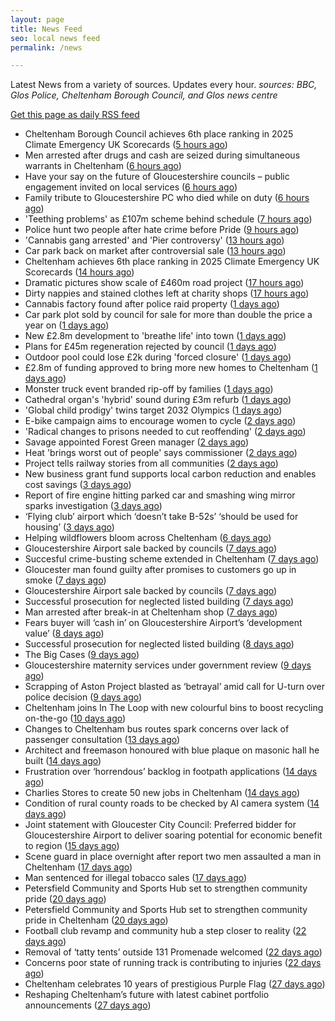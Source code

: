 ```yaml
---
layout: page
title: News Feed
seo: local news feed
permalink: /news

---
```


Latest News from a variety of sources. Updates every hour.
_sources: BBC, Glos Police, Cheltenham Borough Council, and Glos news centre_

[Get this page as daily RSS feed](/daily.rss)

<!-- news_marker starts -->
- Cheltenham Borough Council achieves 6th place ranking in 2025 Climate Emergency UK Scorecards ([5 hours ago](https://gloucesternewscentre.co.uk/cheltenham-borough-council-achieves-6th-place-ranking-in-2025-climate-emergency-uk-scorecards/))
- Men arrested after drugs and cash are seized during simultaneous warrants in Cheltenham ([6 hours ago](https://gloucesternewscentre.co.uk/men-arrested-after-drugs-and-cash-are-seized-during-simultaneous-warrants-in-cheltenham/))
- Have your say on the future of Gloucestershire councils – public engagement invited on local services ([6 hours ago](https://gloucesternewscentre.co.uk/have-your-say-on-the-future-of-gloucestershire-councils-public-engagement-invited-on-local-services/))
- Family tribute to Gloucestershire PC who died while on duty ([6 hours ago](https://gloucesternewscentre.co.uk/family-tribute-to-gloucestershire-pc-who-died-while-on-duty/))
- 'Teething problems' as £107m scheme behind schedule ([7 hours ago](https://www.bbc.com/news/articles/cx2kxwerelzo))
- Police hunt two people after hate crime before Pride ([9 hours ago](https://www.bbc.com/news/articles/c2ezn0d8d8do))
- 'Cannabis gang arrested' and 'Pier controversy' ([13 hours ago](https://www.bbc.com/news/articles/c2le7qgd5zzo))
- Car park back on market after controversial sale ([13 hours ago](https://www.bbc.com/news/articles/czxwp0gxxy3o))
- Cheltenham achieves 6th place ranking in 2025 Climate Emergency UK Scorecards ([14 hours ago](https://www.cheltenham.gov.uk/news/article/3028/cheltenham_achieves_6th_place_ranking_in_2025_climate_emergency_uk_scorecards))
- Dramatic pictures show scale of £460m road project ([17 hours ago](https://www.bbc.com/news/articles/c20wwle56gqo))
- Dirty nappies and stained clothes left at charity shops ([17 hours ago](https://www.bbc.com/news/articles/cy5w35506zko))
- Cannabis factory found after police raid property ([1 days ago](https://www.bbc.com/news/articles/cx2jxv80022o))
- Car park plot sold by council for sale for more than double the price a year on ([1 days ago](https://gloucesternewscentre.co.uk/car-park-plot-sold-by-council-for-sale-for-more-than-double-the-price-a-year-on/))
- New £2.8m development to 'breathe life' into town ([1 days ago](https://www.bbc.com/news/articles/cvg8n8djp0no))
- Plans for £45m regeneration rejected by council ([1 days ago](https://www.bbc.com/news/articles/ckg3jn2207ro))
- Outdoor pool could lose £2k during 'forced closure' ([1 days ago](https://www.bbc.com/news/articles/cvg885vxldgo))
- £2.8m of funding approved to bring more new homes to Cheltenham ([1 days ago](https://www.cheltenham.gov.uk/news/article/3027/28m_of_funding_approved_to_bring_more_new_homes_to_cheltenham))
- Monster truck event branded rip-off by families ([1 days ago](https://www.bbc.com/news/articles/c4gdmy874q4o))
- Cathedral organ's 'hybrid' sound during £3m refurb ([1 days ago](https://www.bbc.com/news/articles/cy4nngn7pgxo))
- 'Global child prodigy' twins target 2032 Olympics ([1 days ago](https://www.bbc.com/news/articles/c0k7x723zr1o))
- E-bike campaign aims to encourage women to cycle ([2 days ago](https://www.bbc.com/news/articles/c9w11l9y7qno))
- 'Radical changes to prisons needed to cut reoffending' ([2 days ago](https://www.bbc.com/news/articles/cm2zz75v286o))
- Savage appointed Forest Green manager ([2 days ago](https://www.bbc.com/sport/football/articles/cgjg551p8ejo))
- Heat 'brings worst out of people' says commissioner ([2 days ago](https://www.bbc.com/news/articles/ckgjjx0ypwpo))
- Project tells railway stories from all communities ([2 days ago](https://www.bbc.com/news/articles/c0l4z258kypo))
- New business grant fund supports local carbon reduction and enables cost savings ([3 days ago](https://www.cheltenham.gov.uk/news/article/3026/new_business_grant_fund_supports_local_carbon_reduction_and_enables_cost_savings))
- Report of fire engine hitting parked car and smashing wing mirror sparks investigation ([3 days ago](https://gloucesternewscentre.co.uk/report-of-fire-engine-hitting-parked-car-and-smashing-wing-mirror-sparks-investigation/))
- ‘Flying club’ airport which ‘doesn’t take B-52s’ ‘should be used for housing’ ([3 days ago](https://gloucesternewscentre.co.uk/flying-club-airport-which-doesnt-take-b-52s-should-be-used-for-housing/))
- Helping wildflowers bloom across Cheltenham ([6 days ago](https://www.cheltenham.gov.uk/news/article/3025/helping_wildflowers_bloom_across_cheltenham))
- Gloucestershire Airport sale backed by councils ([7 days ago](https://gloucesternewscentre.co.uk/gloucestershire-airport-sale-backed-by-councils/))
- Succesful crime-busting scheme extended in Cheltenham ([7 days ago](https://gloucesternewscentre.co.uk/succesful-crime-busting-scheme-extended-in-cheltenham/))
- Gloucester man found guilty after promises to customers go up in smoke ([7 days ago](https://gloucesternewscentre.co.uk/gloucester-man-found-guilty-after-promises-to-customers-go-up-in-smoke/))
- Gloucestershire Airport sale backed by councils ([7 days ago](https://www.cheltenham.gov.uk/news/article/3024/gloucestershire_airport_sale_backed_by_councils))
- Successful prosecution for neglected listed building ([7 days ago](https://gloucesternewscentre.co.uk/successful-prosecution-for-neglected-listed-building/))
- Man arrested after break-in at Cheltenham shop ([7 days ago](https://gloucesternewscentre.co.uk/man-arrested-after-break-in-at-cheltenham-shop/))
- Fears buyer will ‘cash in’ on Gloucestershire Airport’s ‘development value’ ([8 days ago](https://gloucesternewscentre.co.uk/fears-buyer-will-cash-in-on-gloucestershire-airports-development-value/))
- Successful prosecution for neglected listed building ([8 days ago](https://www.cheltenham.gov.uk/news/article/3023/successful_prosecution_for_neglected_listed_building))
- The Big Cases ([9 days ago](https://www.bbc.co.uk/iplayer/episode/m001z7w2))
- Gloucestershire maternity services under government review ([9 days ago](https://www.bbc.co.uk/sounds/play/p0ll39jx))
- Scrapping of Aston Project blasted as ‘betrayal’ amid call for U-turn over police decision ([9 days ago](https://gloucesternewscentre.co.uk/scrapping-of-aston-project-blasted-as-betrayal-amid-call-for-u-turn-over-police-decision/))
- Cheltenham joins In The Loop with new colourful bins to boost recycling on-the-go ([10 days ago](https://www.cheltenham.gov.uk/news/article/3022/cheltenham_joins_in_the_loop_with_new_colourful_bins_to_boost_recycling_on-the-go))
- Changes to Cheltenham bus routes spark concerns over lack of passenger consultation ([13 days ago](https://gloucesternewscentre.co.uk/changes-to-cheltenham-bus-routes-spark-concerns-over-lack-of-passenger-consultation/))
- Architect and freemason honoured with blue plaque on masonic hall he built ([14 days ago](https://gloucesternewscentre.co.uk/architect-and-freemason-honoured-with-blue-plaque-on-masonic-hall-he-built/))
- Frustration over ‘horrendous’ backlog in footpath applications ([14 days ago](https://gloucesternewscentre.co.uk/frustration-over-horrendous-backlog-in-footpath-applications/))
- Charlies Stores to create 50 new jobs in Cheltenham ([14 days ago](https://gloucesternewscentre.co.uk/charlies-stores-to-create-50-new-jobs-in-cheltenham/))
- Condition of rural county roads to be checked by AI camera system ([14 days ago](https://gloucesternewscentre.co.uk/condition-of-rural-county-roads-to-be-checked-by-ai-camera-system/))
- Joint statement with Gloucester City Council: Preferred bidder for Gloucestershire Airport to deliver soaring potential for economic benefit to region ([15 days ago](https://www.cheltenham.gov.uk/news/article/3021/joint_statement_with_gloucester_city_council_preferred_bidder_for_gloucestershire_airport_to_deliver_soaring_potential_for_economic_benefit_to_region))
- Scene guard in place overnight after report two men assaulted a man in Cheltenham ([17 days ago](https://gloucesternewscentre.co.uk/scene-guard-in-place-overnight-after-report-two-men-assaulted-a-man-in-cheltenham/))
- Man sentenced for illegal tobacco sales ([17 days ago](https://gloucesternewscentre.co.uk/man-sentenced-for-illegal-tobacco-sales/))
- Petersfield Community and Sports Hub set to strengthen community pride ([20 days ago](https://gloucesternewscentre.co.uk/petersfield-community-and-sports-hub-set-to-strengthen-community-pride/))
- Petersfield Community and Sports Hub set to strengthen community pride in Cheltenham ([20 days ago](https://www.cheltenham.gov.uk/news/article/3020/petersfield_community_and_sports_hub_set_to_strengthen_community_pride_in_cheltenham))
- Football club revamp and community hub a step closer to reality ([22 days ago](https://gloucesternewscentre.co.uk/football-club-revamp-and-community-hub-a-step-closer-to-reality/))
- Removal of ‘tatty tents’ outside 131 Promenade welcomed ([22 days ago](https://gloucesternewscentre.co.uk/removal-of-tatty-tents-outside-131-promenade-welcomed/))
- Concerns poor state of running track is contributing to injuries ([22 days ago](https://gloucesternewscentre.co.uk/concerns-poor-state-of-running-track-is-contributing-to-injuries/))
- Cheltenham celebrates 10 years of prestigious Purple Flag ([27 days ago](https://www.cheltenham.gov.uk/news/article/3019/cheltenham_celebrates_10_years_of_prestigious_purple_flag))
- Reshaping Cheltenham’s future with latest cabinet portfolio announcements ([27 days ago](https://www.cheltenham.gov.uk/news/article/3018/reshaping_cheltenhams_future_with_latest_cabinet_portfolio_announcements))

<!-- news_marker ends -->
